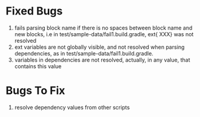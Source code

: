 # Fixed Bugs #
1. fails parsing block name if there is no spaces between block name and new blocks, i.e in test/sample-data/fail1.build.gradle, ext{ XXX} was not resolved
2. ext variables are not globally visible, and not resolved when parsing dependencies, as in test/sample-data/fail1.build.gradle.
3. variables in dependencies are not resolved, actually, in any value, that contains this value

# Bugs To Fix #
1. resolve dependency values from other scripts
